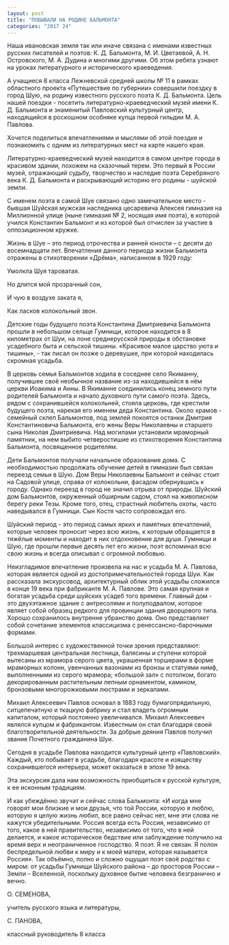 ```yaml
---
layout: post
title: "ПОБЫВАЛИ НА РОДИНЕ БАЛЬМОНТА"
categories: "2017 24"
---
```


Наша ивановская земля так или иначе связана с именами известных русских писателей и поэтов: К. Д. Бальмонта, М. И. Цветаевой, А. Н. Островского, М. А. Дудина и многими другими. Об этом ребята узнают на уроках литературного и исторического краеведения.

А учащиеся 8 класса Лежневской средней школы № 11 в рамках областного проекта «Путешествие по губернии» совершили поездку в город Шую, на родину известного русского поэта К. Д. Бальмонта. Цель нашей поездки - посетить литературно-краеведческий музей имени К. Д. Бальмонта и знаменитый Павловский культурный центр, находящийся в роскошном особняке купца первой гильдии М. А. Павлова.

Хочется поделиться впечатлениями и мыслями об этой поездке и познакомить с одним из литературных мест на карте нашего края.

Литературно-краеведческий музей находится в самом центре города в красивом здании, похожем на сказочный терем. Это первый в России музей, отражающий судьбу, творчество и наследие поэта Серебряного века К. Д. Бальмонта и раскрывающий историю его родины - шуйской земли.

С именем поэта в самой Шуе связано одно замечательное место - бывшая Шуйская мужская наследника цесаревича Алексея гимназия на Миллионной улице (ныне гимназия № 2, носящая имя поэта), в которой учился Константин Бальмонт и из которой был отчислен за участие в оппозиционном кружке.

Жизнь в Шуе – это период отрочества и ранней юности – с десяти до восемнадцати лет. Впечатления данного периода жизни Бальмонта отражены в стихотворении «Дрёма», написанном в 1929 году:

Умолкла Шуя тароватая.

Но длится мой прозрачный сон,

И чую в воздухе заката я,

Как ласков колокольный звон.

Детские годы будущего поэта Константина Дмитриевича Бальмонта прошли в небольшом сельце Гумнищи, которое находится в 8 километрах от Шуи,  на лоне среднерусской природы в обстановке усадебного быта и сельской тишины. «Красивое малое царство уюта и тишины», - так писал он позже о деревушке, при которой находилась скромная усадьба.

В церковь семья Бальмонтов ходила в соседнее село Якиманну, получившее своё необычное название из-за находившейся в нём церкви Иоакима и Анны. В Якиманне соединились конец земного пути родителей Бальмонта и начало духовного пути самого поэта. Здесь, рядом с сохранившейся колокольней, стояла церковь, где крестили будущего поэта, нарекая его именем деда Константина. Около храмов - семейный склеп Бальмонтов, под землей покоятся останки Дмитрия Константиновича Бальмонта, его жены Веры Николаевны и старшего сына Николая Дмитриевича. Над могилами установили мраморный памятник, на нем выбито четверостишие из стихотворения Константина Бальмонта, посвященное родителям.

Дети Бальмонтов получали начальное образование дома. С необходимостью продолжать обучение детей в гимназии был связан переезд семьи в Шую. Дом Веры Николаевны Бальмонт и сейчас стоит на Садовой улице, справа от колокольни, фасадом обернувшись к городу. Однако переезд в город не значил отрыва от природы. Шуйский дом Бальмонтов, окруженный обширным садом, стоял на живописном берегу реки Тезы. Кроме того, отец, страстный любитель охоты, часто наведывался в Гумнищи. Сын Костя часто сопровождал его.

Шуйский период - это период самых ярких и памятных впечатлений, которые человек проносит через всю жизнь, к которым обращается в тяжёлые моменты и находит в них отдохновение для души. Гумнищи и Шую, где прошли первые десять лет его жизни, поэт вспоминал всю свою жизнь и всегда описывал с огромной любовью.

Неизгладимое впечатление произвела на нас и усадьба М. А. Павлова, которая  является одной из достопримечательностей города Шуи. Как рассказала экскурсовод, архитектурный облик этой усадьбы сложился в конце 19 века при фабриканте М. А. Павлове. Это самая крупная и богатая усадьба среди шуйских усадеб того времени. Главный дом - это двухэтажное здание с антресолями и полуподвалом, которое являет собой образец редкого для провинции здания дворцового типа. Хорошо сохранилось внутренне убранство дома. Оно представляет собой сочетание элементов классицизма с ренессансно-барочными формами.

Большой интерес с художественной точки зрения представляют: трехмаршевая центральная лестница, балясины и ступени которой вытесаны из мрамора серого цвета, украшенная торшерами в форме мраморных колонн, увенчанных вазонами из бронзы и статуями нимф, выполненными из серого мрамора; «большой зал» с потолком, богато декорированным растительным лепным орнаментом, камином, бронзовыми многорожковыми люстрами и зеркалами.

Михаил Алексеевич Павлов основал в 1883 году бумагопрядильную, ситцепечатную и ткацкую фабрику и стал владеть огромным капиталом, который постоянно увеличивался. Михаил Алексеевич являлся купцом и фабрикантом. Известным он стал благодаря своей благотворительной деятельности. За добрые деяния Павлов получил звание Почетного гражданина Шуи.

Сегодня в усадьбе Павлова находится культурный центр «Павловский». Каждый, кто побывает в усадьбе, благодаря красоте и изяществу сохранившегося интерьера, может оказаться в эпохе 19 века.

Эта экскурсия дала нам возможность приобщиться к русской культуре, к ее исконным традициям.

И как убеждённо звучат и сейчас слова Бальмонта: «И когда мне говорят мои близкие и мои друзья, что той России, которую я люблю, которую я целую жизнь любил, все равно сейчас нет, мне эти слова не кажутся убедительными. Россия всегда есть Россия, независимо от того, какое в ней правительство, независимо от того, что в ней делается, и какое историческое бедствие или заблуждение получило на время верх и неограниченное господство. Я поэт. Я не связан. Я полон беспредельной любви к миру и к моей матери, которая называется Россия». Так объёмно, полно и сложно ощущал поэт своё родство с миром: от усадьбы Гумнищи Шуйского района – до просторов России – Земли – Вселенной, поскольку духовное бытие человека безгранично и вечно.

О. СЕМЕНОВА,

учитель русского языка и литературы,

С. ПАНОВА,

классный руководитель 8 класса


